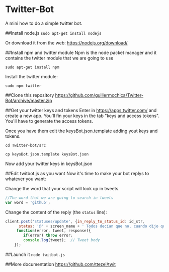 # Twitter-Bot
A mini how to do a simple twitter bot.

##Install node.js 
`sudo apt-get install nodejs`

Or download it from the web: https://nodejs.org/download/

##Install npm and twitter module
Npm is the node packet manager and it contains the twitter module that we are going to use

`sudo apt-get install npm`

Install the twitter module:

`sudo npm twitter`

##Clone this repository
https://github.com/guillermochica/Twitter-Bot/archive/master.zip

##Get your twitter keys and tokens
Enter in https://apps.twitter.com/ and create a new app. You'll fin your keys in the tab "keys and access tokens". You'll have to generate the access tokens.

Once you have them edit the keysBot.json.template adding yout keys and tokens.

`cd Twitter-bot/src`

`cp keysBot.json.template keysBot.json`

Now add your twitter keys in keysBot.json

##Edit twitbot.js as you want
Now it's time to make your bot replys to whatever you want:

Change the word that your script will look up in tweets.

```javascript
//The word that we are going to search in tweets
var word = 'github';
```

Change the content of the reply (the `status` line):

```javascript
client.post('statuses/update', {in_reply_to_status_id: id_str,
      status: '@' + screen_name + ' Todos decían que no, cuando dijo que sí Bolivia.'},
     function(error, tweet, response){
        if(error) throw error;
        console.log(tweet);  // Tweet body
    });
```

##Launch it
`node twitbot.js`

##More documentation
https://github.com/ttezel/twit
